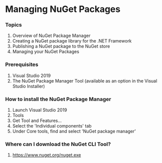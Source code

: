 # Managing NuGet Packages

### Topics
1. Overview of NuGet Package Manager
2. Creating a NuGet package library for the .NET Framework
3. Publishing a NuGet package to the NuGet store
4. Managing your NuGet Packages

### Prerequisites
1. Visual Studio 2019
2. The NuGet Package Manager Tool (available as an option in the Visual Studio Installer)

### How to install the NuGet Package Manager
1. Launch Visual Studio 2019
2. Tools
3. Get Tool and Features...
4. Select the 'Individual components' tab
5. Under Core tools, find and select 'NuGet package manager'

### Where can I download the NuGet CLI Tool?
1. https://www.nuget.org/nuget.exe